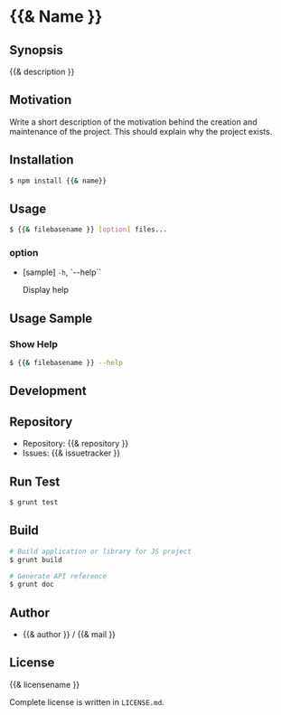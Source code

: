 {{& Name }}
===========================================

Synopsis
---------------

{{& description }}

Motivation
---------------

Write a short description of the motivation behind the creation and maintenance of the project.
This should explain why the project exists.

Installation
---------------

```sh
$ npm install {{& name}}
```

Usage
---------------

```sh
$ {{& filebasename }} [option] files...
```

### option

*   [sample] `-h`, `--help``

    Display help

Usage Sample
-------------------

### Show Help

```sh
$ {{& filebasename }} --help
```

Development
-------------

## Repository

* Repository: {{& repository }}
* Issues: {{& issuetracker }}

## Run Test

```sh
$ grunt test
```

## Build

```sh
# Build application or library for JS project
$ grunt build

# Generate API reference
$ grunt doc

```

Author
---------

* {{& author }} / {{& mail }}

License
------------

{{& licensename }}

Complete license is written in `LICENSE.md`.
